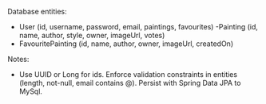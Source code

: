 Database entities:
- User (id, username, password, email, paintings, favourites)
-Painting (id, name, author, style, owner, imageUrl, votes)
- FavouritePainting (id, name, author, owner, imageUrl, createdOn)

Notes:
- Use UUID or Long for ids.
Enforce validation constraints in entities (length, not-null, email contains @).
Persist with Spring Data JPA to MySql.
